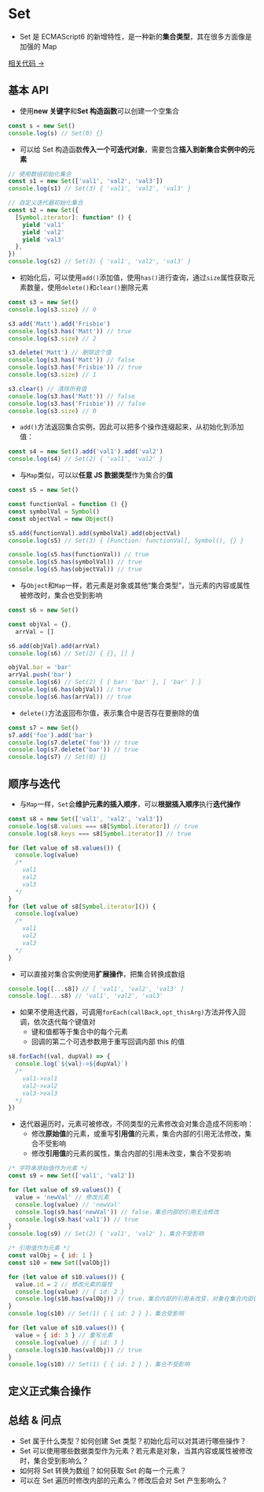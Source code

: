 # Set

- Set 是 ECMAScript6 的新增特性，是一种新的**集合类型**，其在很多方面像是加强的 Map

<a href="" target="_blank">相关代码 →</a>

## 基本 API

- 使用**new 关键字**和**Set 构造函数**可以创建一个空集合

```js
const s = new Set()
console.log(s) // Set(0) {}
```

- 可以给 Set 构造函数**传入一个可迭代对象**，需要包含**插入到新集合实例中的元素**

```js
// 使用数组初始化集合
const s1 = new Set(['val1', 'val2', 'val3'])
console.log(s1) // Set(3) { 'val1', 'val2', 'val3' }

// 自定义迭代器初始化集合
const s2 = new Set({
  [Symbol.iterator]: function* () {
    yield 'val1'
    yield 'val2'
    yield 'val3'
  },
})
console.log(s2) // Set(3) { 'val1', 'val2', 'val3' }
```

- 初始化后，可以使用`add()`添加值，使用`has()`进行查询，通过`size`属性获取元素数量，使用`delete()`和`clear()`删除元素

```js
const s3 = new Set()
console.log(s3.size) // 0

s3.add('Matt').add('Frisbie')
console.log(s3.has('Matt')) // true
console.log(s3.size) // 2

s3.delete('Matt') // 删除这个值
console.log(s3.has('Matt')) // false
console.log(s3.has('Frisbie')) // true
console.log(s3.size) // 1

s3.clear() // 清除所有值
console.log(s3.has('Matt')) // false
console.log(s3.has('Frisbie')) // false
console.log(s3.size) // 0
```

- `add()`方法返回集合实例，因此可以把多个操作连缀起来，从初始化到添加值：

```js
const s4 = new Set().add('val1').add('val2')
console.log(s4) // Set(2) { 'val1', 'val2' }
```

- 与`Map`类似，可以以**任意 JS 数据类型**作为集合的**值**

```js
const s5 = new Set()

const functionVal = function () {}
const symbolVal = Symbol()
const objectVal = new Object()

s5.add(functionVal).add(symbolVal).add(objectVal)
console.log(s5) // Set(3) { [Function: functionVal], Symbol(), {} }

console.log(s5.has(functionVal)) // true
console.log(s5.has(symbolVal)) // true
console.log(s5.has(objectVal)) // true
```

- 与`Object`和`Map`一样，若元素是对象或其他“集合类型”，当元素的内容或属性被修改时，集合也受到影响

```js
const s6 = new Set()

const objVal = {},
  arrVal = []

s6.add(objVal).add(arrVal)
console.log(s6) // Set(2) { {}, [] }

objVal.bar = 'bar'
arrVal.push('bar')
console.log(s6) // Set(2) { { bar: 'bar' }, [ 'bar' ] }
console.log(s6.has(objVal)) // true
console.log(s6.has(arrVal)) // true
```

- `delete()`方法返回布尔值，表示集合中是否存在要删除的值

```js
const s7 = new Set()
s7.add('foo').add('bar')
console.log(s7.delete('foo')) // true
console.log(s7.delete('bar')) // true
console.log(s7) // Set(0) {}
```

## 顺序与迭代

- 与`Map`一样，`Set`会**维护元素的插入顺序**，可以**根据插入顺序**执行**迭代操作**

```js
const s8 = new Set(['val1', 'val2', 'val3'])
console.log(s8.values === s8[Symbol.iterator]) // true
console.log(s8.keys === s8[Symbol.iterator]) // true

for (let value of s8.values()) {
  console.log(value)
  /* 
    val1
    val2
    val3
  */
}
for (let value of s8[Symbol.iterator]()) {
  console.log(value)
  /* 
    val1
    val2
    val3
  */
}
```

- 可以直接对集合实例使用**扩展操作**，把集合转换成数组

```js
console.log([...s8]) // [ 'val1', 'val2', 'val3' ]
console.log(...s8) // 'val1', 'val2', 'val3'
```

- 如果不使用迭代器，可调用`forEach(callBack,opt_thisArg)`方法并传入回调，依次迭代每个键值对
  - 键和值都等于集合中的每个元素
  - 回调的第二个可选参数用于重写回调内部 this 的值

```js
s8.forEach((val, dupVal) => {
  console.log(`${val}->${dupVal}`)
  /* 
    val1->val1
    val2->val2
    val3->val3
  */
})
```

- 迭代器遍历时，元素可被修改，不同类型的元素修改会对集合造成不同影响：
  - 修改**原始值**的元素，或重写**引用值**的元素，集合内部的引用无法修改，集合不受影响
  - 修改**引用值**的元素的属性，集合内部的引用未改变，集合不受影响

```js
/* 字符串原始值作为元素 */
const s9 = new Set(['val1', 'val2'])

for (let value of s9.values()) {
  value = 'newVal' // 修改元素
  console.log(value) // 'newVal'
  console.log(s9.has('newVal')) // false，集合内部的引用无法修改
  console.log(s9.has('val1')) // true
}
console.log(s9) // Set(2) { 'val1', 'val2' }，集合不受影响

/* 引用值作为元素 */
const valObj = { id: 1 }
const s10 = new Set([valObj])

for (let value of s10.values()) {
  value.id = 2 // 修改元素的属性
  console.log(value) // { id: 2 }
  console.log(s10.has(valObj)) // true，集合内部的引用未改变，对象在集合内部仍然引用相同的值
}
console.log(s10) // Set(1) { { id: 2 } }，集合受影响

for (let value of s10.values()) {
  value = { id: 3 } // 重写元素
  console.log(value) // { id: 3 }
  console.log(s10.has(valObj)) // true
}
console.log(s10) // Set(1) { { id: 2 } }，集合不受影响
```

## 定义正式集合操作

## 总结 & 问点

- Set 属于什么类型？如何创建 Set 类型？初始化后可以对其进行哪些操作？
- Set 可以使用哪些数据类型作为元素？若元素是对象，当其内容或属性被修改时，集合受到影响么？
- 如何将 Set 转换为数组？如何获取 Set 的每一个元素？
- 可以在 Set 遍历时修改内部的元素么？修改后会对 Set 产生影响么？

